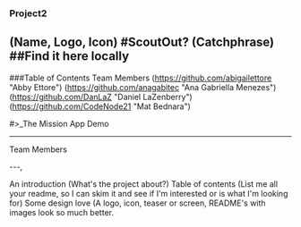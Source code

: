 ### Project2
(Name, Logo, Icon) #ScoutOut?
(Catchphrase) ##Find it here locally
---

###Table of Contents
Team Members
(https://github.com/abigailettore "Abby Ettore")
(https://github.com/anagabitec "Ana Gabriella Menezes")
(https://github.com/DanLaZ "Daniel LaZenberry")
(https://github.com/CodeNode21 "Mat Bednara")

#>_The Mission
App Demo

---
Team Members

---,




An introduction (What's the project about?)
Table of contents (List me all your readme, so I can skim it and see if I'm interested or is what I'm looking for)
Some design love (A logo, icon, teaser or screen, README's with images look so much better.